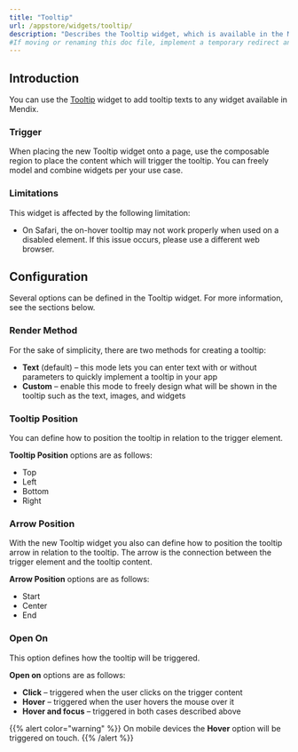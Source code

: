 ```yaml
---
title: "Tooltip"
url: /appstore/widgets/tooltip/
description: "Describes the Tooltip widget, which is available in the Mendix Marketplace."
#If moving or renaming this doc file, implement a temporary redirect and let the respective team know they should update the URL in the product. See Mapping to Products for more details.
---
```


## Introduction

You can use the [Tooltip](https://marketplace.mendix.com/link/component/119160) widget to add tooltip texts to any widget available in Mendix.

### Trigger

When placing the new Tooltip widget onto a page, use the composable region to place the content which will trigger the tooltip. You can freely model and combine widgets per your use case.

### Limitations

This widget is affected by the following limitation:

* On Safari, the on-hover tooltip may not work properly when used on a disabled element. If this issue occurs, please use a different web browser.

## Configuration

Several options can be defined in the Tooltip widget. For more information, see the sections below.

### Render Method

For the sake of simplicity, there are two methods for creating a tooltip:

* **Text** (default) – this mode lets you can enter text with or without parameters to quickly implement a tooltip in your app
* **Custom** – enable this mode to freely design what will be shown in the tooltip such as the text, images, and widgets

### Tooltip Position

You can define how to position the tooltip in relation to the trigger element.

**Tooltip Position** options are as follows:

* Top
* Left
* Bottom
* Right

### Arrow Position

With the new Tooltip widget you also can define how to position the tooltip arrow in relation to the tooltip. The arrow is the connection between the trigger element and the tooltip content.

**Arrow Position** options are as follows:

* Start
* Center
* End

### Open On

This option defines how the tooltip will be triggered.

**Open on** options are as follows:

* **Click** – triggered when the user clicks on the trigger content
* **Hover** – triggered when the user hovers the mouse over it
* **Hover and focus** – triggered in both cases described above

{{% alert color="warning" %}}
On mobile devices the **Hover** option will be triggered on touch.
{{% /alert %}}
